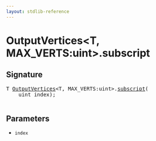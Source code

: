 ```yaml
---
layout: stdlib-reference
---
```


# OutputVertices\<T, MAX\_VERTS:uint\>\.subscript

## Signature 

<pre>
T <a href="/stdlib-reference/types/OutputVertices/index" class="code_type">OutputVertices</a>&lt;T, MAX_VERTS:<span class="code_keyword">uint</span>&gt;.<a href="/stdlib-reference/types/OutputVertices/subscript">subscript</a>(
    <span class="code_keyword">uint</span> <span class='code_param'>index</span>);

</pre>

## Parameters

* `index`

